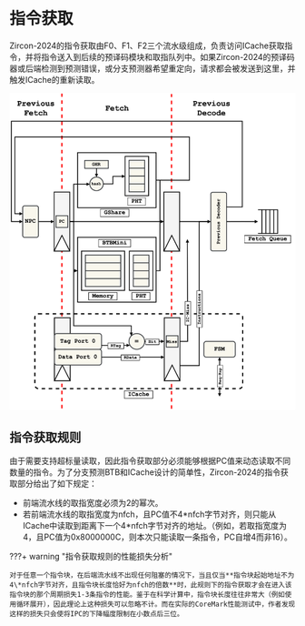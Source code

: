 # **指令获取**

Zircon-2024的指令获取由F0、F1、F2三个流水级组成，负责访问ICache获取指令，并将指令送入到后续的预译码模块和取指队列中。如果Zircon-2024的预译码器或后端检测到预测错误，或分支预测器希望重定向，请求都会被发送到这里，并触发ICache的重新读取。

![fetch.svg](./fetch.assets/Fetch.svg)


## **指令获取规则**

由于需要支持超标量读取，因此指令获取部分必须能够根据PC值来动态读取不同数量的指令。为了分支预测BTB和ICache设计的简单性，Zircon-2024的指令获取部分给出了如下规定：

* 前端流水线的取指宽度必须为2的幂次。
* 若前端流水线的取指宽度为nfch，且PC值不4\*nfch字节对齐，则只能从ICache中读取到距离下一个4\*nfch字节对齐的地址。（例如，若取指宽度为4，且PC值为0x8000000C，则本次只能读取一条指令，PC自增4而非16）。


???+ warning "指令获取规则的性能损失分析"

    对于任意一个指令块，在后端流水线不出现任何阻塞的情况下，当且仅当**指令块起始地址不为4\*nfch字节对齐，且指令块长度恰好为nfch的倍数**时，此规则下的指令获取才会在进入该指令块的那个周期损失1-3条指令的性能。鉴于在科学计算中，指令块长度往往非常大（例如使用循环展开），因此理论上这种损失可以忽略不计。而在实际的CoreMark性能测试中，作者发现这样的损失只会使将IPC的下降幅度限制在小数点后三位。

